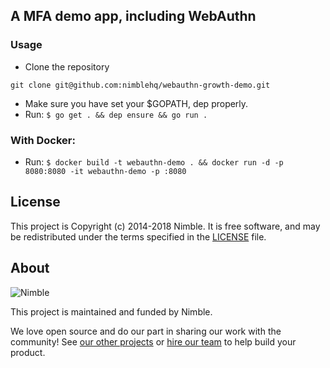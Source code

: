 ## A MFA demo app, including WebAuthn

### Usage

- Clone the repository

`git clone git@github.com:nimblehq/webauthn-growth-demo.git`

- Make sure you have set your $GOPATH, dep properly.
- Run: `$ go get . && dep ensure && go run .`

### With Docker:
- Run: `$ docker build -t webauthn-demo . && docker run -d -p 8080:8080 -it webauthn-demo -p :8080`

## License

This project is Copyright (c) 2014-2018 Nimble. It is free software,
and may be redistributed under the terms specified in the [LICENSE] file.

[LICENSE]: /LICENSE

## About

![Nimble](https://assets.nimblehq.co/logo/dark/logo-dark-text-160.png)

This project is maintained and funded by Nimble.

We love open source and do our part in sharing our work with the community!
See [our other projects][community] or [hire our team][hire] to help build your product.

[community]: https://github.com/nimblehq
[hire]: https://nimblehq.co/